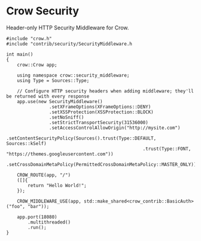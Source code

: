 Crow Security
=============

Header-only HTTP Security Middleware for Crow.

    #include "crow.h"
    #include "contrib/security/SecurityMiddleware.h
    
    int main()
    {
        crow::Crow app;
        
        using namespace crow::security_middleware;
        using Type = Sources::Type;
        
        // Configure HTTP security headers when adding middleware; they'll be returned with every response
        app.use(new SecurityMiddleware()
                    .setXFrameOptions(XFrameOptions::DENY)
                    .setXSSProtection(XSSProtection::BLOCK)
                    .setNoSniff()
                    .setStrictTransportSecurity(31536000)
                    .setAccessControlAllowOrigin("http://mysite.com")
                    .setContentSecurityPolicy(Sources().trust(Type::DEFAULT, Sources::kSelf)
                                                       .trust(Type::FONT, "https://themes.googleusercontent.com"))
                    .setCrossDomainMetaPolicy(PermittedCrossDomainMetaPolicy::MASTER_ONLY));
    	
        CROW_ROUTE(app, "/")
        ([]{
            return "Hello World!";
        });
    
        CROW_MIDDLEWARE_USE(app, std::make_shared<crow_contrib::BasicAuth>("foo", "bar"));

        app.port(18080)
            .multithreaded()
            .run();
    }
